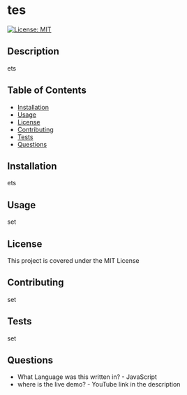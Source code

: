 
  # tes
  [![License: MIT](https://img.shields.io/badge/License-MIT-yellow.svg)](https://opensource.org/licenses/MIT)
  ## Description
  ets
  ## Table of Contents
  - [Installation](#Installation)
  - [Usage](#Usage)
  - [License](#License)
  - [Contributing](#Contributing)
  - [Tests](#Test-Instructions)
  - [Questions](#Questions)
  ## Installation
  ets
  ## Usage
  set
  
  ## License
  This project is covered under the MIT License
  ## Contributing
  set
  ## Tests
  set
  ## Questions
  - What Language was this written in? - JavaScript
  - where is the live demo? - YouTube link in the description
  
